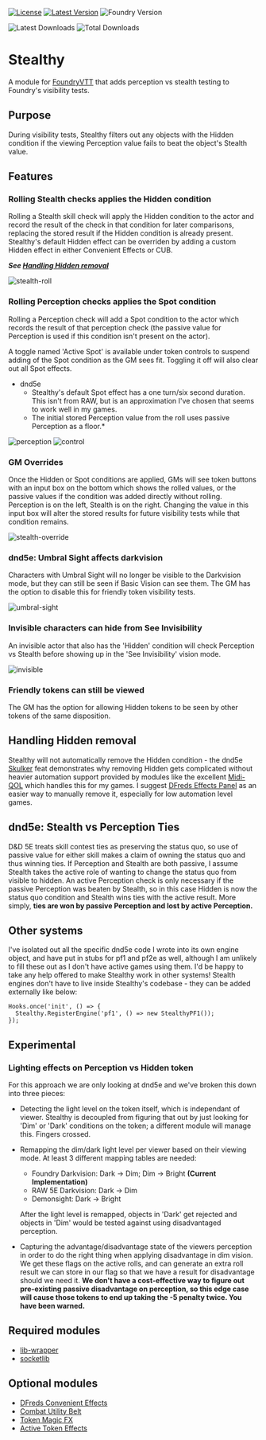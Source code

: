 [![License](https://img.shields.io/github/license/eligarf/stealthy?label=License)](LICENSE)
[![Latest Version](https://img.shields.io/github/v/release/eligarf/stealthy?display_name=tag&sort=semver&label=Latest%20Version)](https://github.com/eligarf/stealthy/releases/latest)
![Foundry Version](https://img.shields.io/endpoint?url=https://foundryshields.com/version?url=https%3A%2F%2Fraw.githubusercontent.com%2Feligarf%2Fstealthy%2Fdev%2Fmodule.json)

![Latest Downloads](https://img.shields.io/github/downloads/eligarf/stealthy/latest/total?color=blue&label=latest%20downloads)
![Total Downloads](https://img.shields.io/github/downloads/eligarf/stealthy/total?color=blue&label=total%20downloads)
# Stealthy

A module for [FoundryVTT](https://foundryvtt.com) that adds perception vs stealth testing to Foundry's visibility tests.

## Purpose

During visibility tests, Stealthy filters out any objects with the Hidden condition if the viewing Perception value fails to beat the object's Stealth value.

## Features

### **Rolling Stealth checks applies the Hidden condition**
Rolling a Stealth skill check will apply the Hidden condition to the actor and record the result of the check in that condition for later comparisons, replacing the stored result if the Hidden condition is already present. Stealthy's default Hidden effect can be overriden by adding a custom Hidden effect in either Convenient Effects or CUB.

***See [Handling Hidden removal](#handling-hidden-removal)***

![stealth-roll](https://user-images.githubusercontent.com/16523503/209989026-e0d2dad2-8dc1-459c-8824-a2332ce8a9cd.gif)

### **Rolling Perception checks applies the Spot condition**
Rolling a Perception check will add a Spot condition to the actor which records the result of that perception check (the passive value for Perception is used if this condition isn't present on the actor).

A toggle named 'Active Spot' is available under token controls to suspend adding of the Spot condition as the GM sees fit. Toggling it off will also clear out all Spot effects.

- dnd5e
  - Stealthy's default Spot effect has a one turn/six second duration. This isn't from RAW, but is an approximation I've chosen that seems to work well in my games.
  - The initial stored Perception value from the roll uses passive Perception as a floor.*

![perception](https://user-images.githubusercontent.com/16523503/209989470-aac2bdb4-fee4-44c0-a6b7-916e69353081.gif)
![control](https://user-images.githubusercontent.com/16523503/210176825-3fcb3183-81db-4f64-836a-81f29199b580.png)

### **GM Overrides**
Once the Hidden or Spot conditions are applied, GMs will see token buttons with an input box on the bottom which shows the rolled values, or the passive values if the condition was added directly without rolling. Perception is on the left, Stealth is on the right. Changing the value in this input box will alter the stored results for future visibility tests while that condition remains.

![stealth-override](https://user-images.githubusercontent.com/16523503/209896031-675ab0e3-93e6-4d9c-8eeb-c11abe39fdab.gif)

### **dnd5e: Umbral Sight affects darkvision**
Characters with Umbral Sight will no longer be visible to the Darkvision mode, but they can still be seen if Basic Vision can see them. The GM has the option to disable this for friendly token visibility tests.

![umbral-sight](https://user-images.githubusercontent.com/16523503/209987083-487aee33-b75e-452f-9433-7302ffdaeab3.gif)

### **Invisible characters can hide from See Invisibility**
An invisible actor that also has the 'Hidden' condition will check Perception vs Stealth before showing up in the 'See Invisibility' vision mode.

![invisible](https://user-images.githubusercontent.com/16523503/210176827-03fda57a-6d09-4144-8253-b8b7cd9155ac.gif)

### **Friendly tokens can still be viewed**
The GM has the option for allowing Hidden tokens to be seen by other tokens of the same disposition.

## Handling Hidden removal
Stealthy will not automatically remove the Hidden condition - the dnd5e [Skulker](https://www.dndbeyond.com/feats/skulker) feat demonstrates why removing Hidden gets complicated without heavier automation support provided by modules like the excellent [Midi-QOL](https://foundryvtt.com/packages/midi-qol) which handles this for my games. I suggest [DFreds Effects Panel](https://foundryvtt.com/packages/dfreds-effects-panel) as an easier way to manually remove it, especially for low automation level games. 

## dnd5e: Stealth vs Perception Ties
D&D 5E treats skill contest ties as preserving the status quo, so use of passive value for either skill makes a claim of owning the status quo and thus winning ties. If Perception and Stealth are both passive, I assume Stealth takes the active role of wanting to change the status quo from visible to hidden. An active Perception check is only necessary if the passive Perception was beaten by Stealth, so in this case Hidden is now the status quo condition and Stealth wins ties with the active result. More simply, **ties are won by passive Perception and lost by active Perception.**

## Other systems
I've isolated out all the specific dnd5e code I wrote into its own engine object, and have put in stubs for pf1 and pf2e as well, although I am unlikely to fill these out as I don't have active games using them. I'd be happy to take any help offered to make Stealthy work in other systems! Stealth engines don't have to live inside Stealthy's codebase - they can be added externally like below:
```
Hooks.once('init', () => {
  Stealthy.RegisterEngine('pf1', () => new StealthyPF1());
});
```

## Experimental

### Lighting effects on Perception vs Hidden token
For this approach we are only looking at dnd5e and we've broken this down into three pieces:
- Detecting the light level on the token itself, which is independant of viewer. Stealthy is decoupled from figuring that out by just looking for 'Dim' or 'Dark' conditions on the token; a different module will manage this. Fingers crossed.
- Remapping the dim/dark light level per viewer based on their viewing mode. At least 3 different mapping tables are needed:
  - Foundry Darkvision: Dark -> Dim; Dim -> Bright **(Current Implementation)**
  - RAW 5E Darkvision: Dark -> Dim
  - Demonsight: Dark -> Bright

  After the light level is remapped, objects in 'Dark' get rejected and objects in 'Dim' would be tested against using disadvantaged perception.
- Capturing the advantage/disadvantage state of the viewers perception in order to do the right thing when applying disadvantage in dim vision. We get these flags on the active rolls, and can generate an extra roll result we can store in our flag so that we have a result for disadvantage should we need it. **We don't have a cost-effective way to figure out pre-existing passive disadvantage on perception, so this edge case will cause those tokens to end up taking the -5 penalty twice. You have been warned.**

## Required modules
* [lib-wrapper](https://foundryvtt.com/packages/lib-wrapper)
* [socketlib](https://github.com/manuelVo/foundryvtt-socketlib)
## Optional modules
* [DFreds Convenient Effects](https://foundryvtt.com/packages/dfreds-convenient-effects)
* [Combat Utility Belt](https://foundryvtt.com/packages/combat-utility-belt)
* [Token Magic FX](https://foundryvtt.com/packages/tokenmagic)
* [Active Token Effects](https://foundryvtt.com/packages/ATL)

